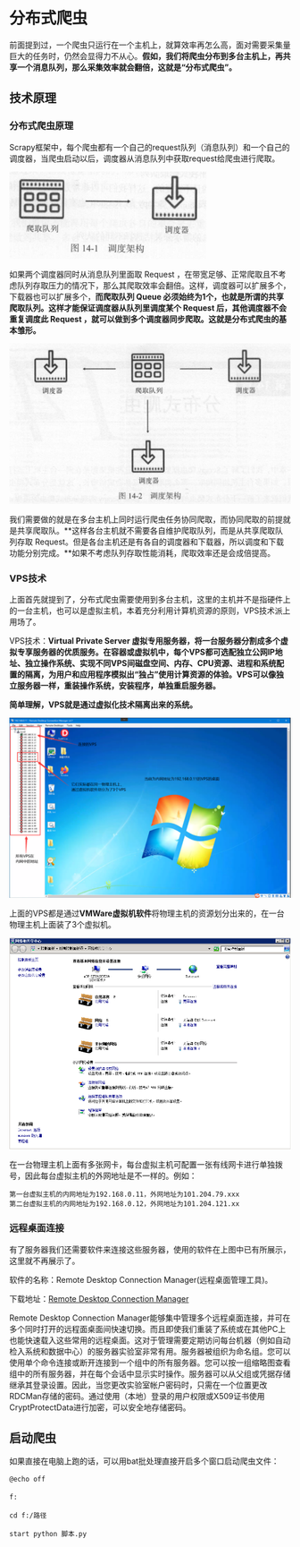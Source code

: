 # 分布式爬虫

前面提到过，一个爬虫只运行在一个主机上，就算效率再怎么高，面对需要采集量巨大的任务时，仍然会显得力不从心。**假如，我们将爬虫分布到多台主机上，再共享一个消息队列，那么采集效率就会翻倍，这就是“分布式爬虫”。**

## 技术原理

### 分布式爬虫原理

Scrapy框架中，每个爬虫都有一个自己的request队列（消息队列）和一个自己的调度器，当爬虫启动以后，调度器从消息队列中获取request给爬虫进行爬取。

![QQ截图20200918000607](image/QQ截图20200918000607.png)

如果两个调度器同时从消息队列里面取 Request ，在带宽足够、正常爬取且不考虑队列存取压力的情况下，那么其爬取效率会翻倍。这样，调度器可以扩展多个，下载器也可以扩展多个，**而爬取队列 Queue 必须始终为1个，也就是所谓的共享爬取队列。这样才能保证调度器从队列里调度某个 Request 后，其他调度器不会重复调度此 Request ，就可以做到多个调度器同步爬取。这就是分布式爬虫的基本雏形。**

![QQ截图20200920021917](image/QQ截图20200920021917.png)

我们需要做的就是在多台主机上同时运行爬虫任务协同爬取，而协同爬取的前提就是共享爬取队。**这样各台主机就不需要各自维护爬取队列，而是从共享爬取队列存取 Request。但是各台主机还是有各自的调度器和下载器，所以调度和下载功能分别完成。**如果不考虑队列存取性能消耗，爬取效率还是会成倍提高。

### VPS技术

上面首先就提到了，分布式爬虫需要使用到多台主机，这里的主机并不是指硬件上的一台主机，也可以是虚拟主机，本着充分利用计算机资源的原则，VPS技术派上用场了。

VPS技术：**Virtual Private Server 虚拟专用服务器，将一台服务器分割成多个虚拟专享服务器的优质服务。在容器或虚拟机中，每个VPS都可选配独立公网IP地址、独立操作系统、实现不同VPS间磁盘空间、内存、CPU资源、进程和系统配置的隔离，为用户和应用程序模拟出“独占”使用计算资源的体验。VPS可以像独立服务器一样，重装操作系统，安装程序，单独重启服务器。**

**简单理解，VPS就是通过虚拟化技术隔离出来的系统。**

![QQ截图20200920024137](image/QQ截图20200920024137.png)

上面的VPS都是通过**VMWare虚拟机软件**将物理主机的资源划分出来的，在一台物理主机上面装了3个虚拟机。

![QQ截图20200921093550](image/QQ截图20200921093550.png)

在一台物理主机上面有多张网卡，每台虚拟主机可配置一张有线网卡进行单独拨号，因此每台虚拟主机的外网地址是不一样的。例如：

```
第一台虚拟主机的内网地址为192.168.0.11，外网地址为101.204.79.xxx
第二台虚拟主机的内网地址为192.168.0.12，外网地址为101.204.121.xx
```

### 远程桌面连接

有了服务器我们还需要软件来连接这些服务器，使用的软件在上图中已有所展示，这里就不再展示了。

软件的名称：Remote Desktop Connection Manager(远程桌面管理工具)。

下载地址：[Remote Desktop Connection Manager](https://remotedesktopmanager.com/)

Remote Desktop Connection Manager能够集中管理多个远程桌面连接，并可在多个同时打开的远程面桌面间快速切换。而且即使我们重装了系统或在其他PC上也能快速载入这些常用的远程桌面。这对于管理需要定期访问每台机器（例如自动检入系统和数据中心）的服务器实验室非常有用。服务器被组织为命名组。您可以使用单个命令连接或断开连接到一个组中的所有服务器。您可以按一组缩略图查看组中的所有服务器，并在每个会话中显示实时操作。服务器可以从父组或凭据存储继承其登录设置。因此，当您更改实验室帐户密码时，只需在一个位置更改RDCMan存储的密码。通过使用（本地）登录的用户权限或X509证书使用CryptProtectData进行加密，可以安全地存储密码。

## 启动爬虫

如果直接在电脑上跑的话，可以用bat批处理直接开启多个窗口启动爬虫文件：

```
@echo off

f:

cd f:/路径

start python 脚本.py
```
